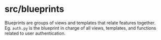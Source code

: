 # src/blueprints

Blueprints are groups of views and templates that relate features together. Eg. `auth.py` is the blueprint in charge of all views, templates, and functions related to user authentication.

